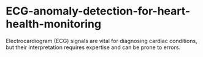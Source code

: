 # ECG-anomaly-detection-for-heart-health-monitoring
Electrocardiogram (ECG) signals are vital for diagnosing cardiac conditions, but their interpretation requires expertise and can be prone to errors.

